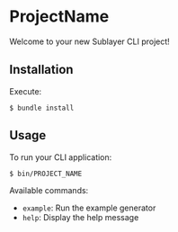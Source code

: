 # ProjectName

Welcome to your new Sublayer CLI project!

## Installation

Execute:

    $ bundle install

## Usage

To run your CLI application:

```
$ bin/PROJECT_NAME
```

Available commands:
- `example`: Run the example generator
- `help`: Display the help message

